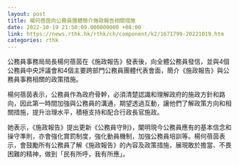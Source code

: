 ```yaml
---
layout: post
title: 楊何蓓茵向公務員團體簡介施政報告相關措施
date: 2022-10-19 21:50:09.000000000 +08:00
link: https://news.rthk.hk/rthk/ch/component/k2/1671799-20221019.htm
categories: rthk
---
```


公務員事務局局長楊何蓓茵在《施政報告》發表後，向全體公務員發信，並與4個公務員中央評議會和4個主要跨部門公務員團體代表會面，簡介《施政報告》與公務員事務相關的政策措施。
 
楊何蓓茵表示，公務員作為政府骨幹，必須清楚認識和理解政府的施政方針和路向，因此第一時間加強與公務員的溝通，期望透過互動，讓他們了解政策方向和相關措施，提升治理水平，積極支持和配合行政長官施政。
 
她表示，《施政報告》提出更新《公務員守則》，闡明現今公務員應有的基本信念和操守準則，亦會強化賞罰制度，強化動員機制，加強公務員培訓等。楊何蓓茵表示，會鼓勵所有公務員了解《施政報告》的內容及政策措施，展現敢於擔當、不畏困難的精神，做到「民有所呼，我有所應」。
